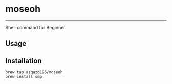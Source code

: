 # moseoh

---

Shell command for Beginner

## Usage

## Installation

```shell
brew tap azqazq195/moseoh
brew install smp
```